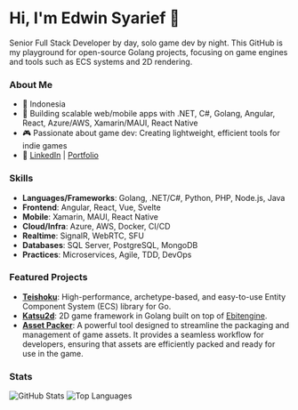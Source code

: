 # Hi, I'm Edwin Syarief 👋

Senior Full Stack Developer by day, solo game dev by night. This GitHub is my playground for open-source Golang projects, focusing on game engines and tools such as ECS systems and 2D rendering.

### About Me

- 📍 Indonesia
- 💼 Building scalable web/mobile apps with .NET, C#, Golang, Angular, React, Azure/AWS, Xamarin/MAUI, React Native
- 🎮 Passionate about game dev: Creating lightweight, efficient tools for indie games
- 🔗 [LinkedIn](https://linkedin.com/in/edwinsyarief) | [Portfolio](https://edwinsyarief.github.io)

### Skills

- **Languages/Frameworks**: Golang, .NET/C#, Python, PHP, Node.js, Java
- **Frontend**: Angular, React, Vue, Svelte
- **Mobile**: Xamarin, MAUI, React Native
- **Cloud/Infra**: Azure, AWS, Docker, CI/CD
- **Realtime**: SignalR, WebRTC, SFU
- **Databases**: SQL Server, PostgreSQL, MongoDB
- **Practices**: Microservices, Agile, TDD, DevOps

### Featured Projects

- **[Teishoku](https://github.com/edwinsyarief/teishoku)**: High-performance, archetype-based, and easy-to-use Entity Component System (ECS) library for Go.
- **[Katsu2d](https://github.com/edwinsyarief/katsu2d)**: 2D game framework in Golang built on top of [Ebitengine](https://ebitengine.org/).
- **[Asset Packer](https://github.com/edwinsyarief/assetpacker)**: A powerful tool designed to streamline the packaging and management of game assets. It provides a seamless workflow for developers, ensuring that assets are efficiently packed and ready for use in the game.

### Stats

![GitHub Stats](https://github-readme-stats.vercel.app/api?username=edwinsyarief&show_icons=true&theme=dracula&hide_border=true&hide=stars,commits,prs,issues,contribs)
![Top Languages](https://github-readme-stats.vercel.app/api/top-langs/?username=edwinsyarief&layout=compact&theme=dracula&hide_border=true)

